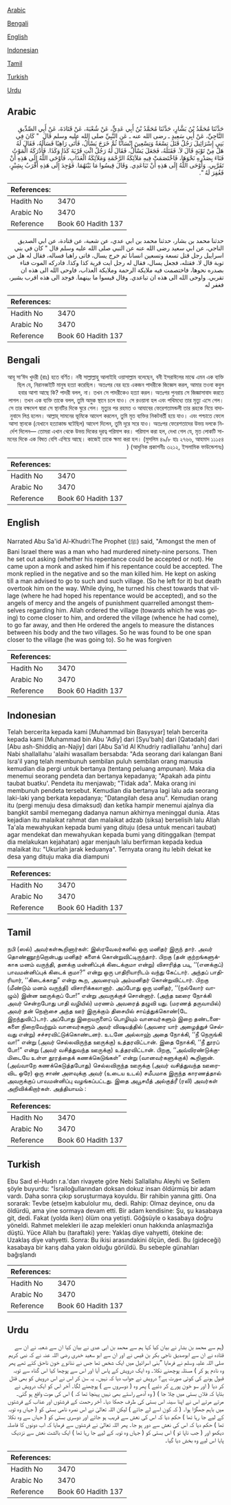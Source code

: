 [Arabic](#arabic)

[Bengali](#bengali)

[English](#english)

[Indonesian](#indonesian)

[Tamil](#tamil)

[Turkish](#turkish)

[Urdu](#urdu)

## Arabic


<div dir="rtl" lang="ar" style={{fontSize:'larger',backgroundColor:'#f8f9fa',padding:20}}>
حَدَّثَنَا مُحَمَّدُ بْنُ بَشَّارٍ، حَدَّثَنَا مُحَمَّدُ بْنُ أَبِي عَدِيٍّ، عَنْ شُعْبَةَ، عَنْ قَتَادَةَ، عَنْ أَبِي الصِّدِّيقِ النَّاجِيِّ، عَنْ أَبِي سَعِيدٍ ـ رضى الله عنه ـ عَنِ النَّبِيِّ صلى الله عليه وسلم قَالَ ‏ "‏ كَانَ فِي بَنِي إِسْرَائِيلَ رَجُلٌ قَتَلَ تِسْعَةً وَتِسْعِينَ إِنْسَانًا ثُمَّ خَرَجَ يَسْأَلُ، فَأَتَى رَاهِبًا فَسَأَلَهُ، فَقَالَ لَهُ هَلْ مِنْ تَوْبَةٍ قَالَ لاَ‏.‏ فَقَتَلَهُ، فَجَعَلَ يَسْأَلُ، فَقَالَ لَهُ رَجُلٌ ائْتِ قَرْيَةَ كَذَا وَكَذَا‏.‏ فَأَدْرَكَهُ الْمَوْتُ فَنَاءَ بِصَدْرِهِ نَحْوَهَا، فَاخْتَصَمَتْ فِيهِ مَلاَئِكَةُ الرَّحْمَةِ وَمَلاَئِكَةُ الْعَذَابِ، فَأَوْحَى اللَّهُ إِلَى هَذِهِ أَنْ تَقَرَّبِي‏.‏ وَأَوْحَى اللَّهُ إِلَى هَذِهِ أَنْ تَبَاعَدِي‏.‏ وَقَالَ قِيسُوا مَا بَيْنَهُمَا‏.‏ فَوُجِدَ إِلَى هَذِهِ أَقْرَبُ بِشِبْرٍ، فَغُفِرَ لَهُ ‏"‏‏.‏
</div>
<div style={{backgroundColor:'#f8f9fa',padding:20, marginBottom: 10}}><table> <thead> <tr> <th>References:</th> <th></th> </tr> </thead> <tbody><tr><td>Hadith No</td><td>3470</td></tr><tr><td>Arabic No</td><td>3470</td></tr><tr><td>Reference</td><td>Book 60 Hadith 137</td></tr></tbody></table></div>


<div dir="rtl" lang="ar" style={{fontSize:'larger',backgroundColor:'#f8f9fa',padding:20}}>
حدثنا محمد بن بشار، حدثنا محمد بن ابي عدي، عن شعبة، عن قتادة، عن ابي الصديق الناجي، عن ابي سعيد رضى الله عنه عن النبي صلى الله عليه وسلم قال " كان في بني اسراييل رجل قتل تسعة وتسعين انسانا ثم خرج يسال، فاتى راهبا فساله، فقال له هل من توبة قال لا. فقتله، فجعل يسال، فقال له رجل ايت قرية كذا وكذا. فادركه الموت فناء بصدره نحوها، فاختصمت فيه ملايكة الرحمة وملايكة العذاب، فاوحى الله الى هذه ان تقربي. واوحى الله الى هذه ان تباعدي. وقال قيسوا ما بينهما. فوجد الى هذه اقرب بشبر، فغفر له
</div>
<div style={{backgroundColor:'#f8f9fa',padding:20, marginBottom: 10}}><table> <thead> <tr> <th>References:</th> <th></th> </tr> </thead> <tbody><tr><td>Hadith No</td><td>3470</td></tr><tr><td>Arabic No</td><td>3470</td></tr><tr><td>Reference</td><td>Book 60 Hadith 137</td></tr></tbody></table></div>

## Bengali


<div dir="rtl" lang="bn" style={{fontSize:'larger',backgroundColor:'#f8f9fa',padding:20}}>
আবূ সা‘ঈদ খুদরী (রাঃ) হতে বর্ণিত। নবী সাল্লাল্লাহু আলাইহি ওয়াসাল্লাম বলেছেন, বনী ইসরাঈলের মাঝে এমন এক ব্যক্তি ছিল যে, নিরানব্বইটি মানুষ হত্যা করেছিল। অতঃপর বের হয়ে একজন পাদরীকে জিজ্ঞেস করল, আমার তওবা কবুল হবার আশা আছে কি? পাদরী বলল, না। তখন সে পাদরীকেও হত্যা করল। অতঃপর পুনরায় সে জিজ্ঞাসাবাদ করতে লাগল। তখন এক ব্যক্তি তাকে বলল, তুমি অমুক স্থানে চলে যাও। সে রওয়ানা হল এবং পথিমধ্যে তার মৃত্যু এসে গেল। সে তার বক্ষদেশ দ্বারা সে স্থানটির দিকে ঘুরে গেল। মৃত্যুর পর রহমত ও আযাবের ফেরেশতামন্ডলী তার রূহকে নিয়ে বাদানুবাদে লিপ্ত হলেন। আল্লাহ্ সামনের ভূমিকে আদেশ করলেন, তুমি মৃত ব্যক্তির নিকটবর্তী হয়ে যাও। এবং পশ্চাতে ফেলে আসা স্থানকে (যেখানে হত্যাকান্ড ঘটেছিল) আদেশ দিলেন, তুমি দূরে সরে যাও। অতঃপর ফেরেশতাদের উভয় দলকে নির্দেশ দিলেন— তোমরা এখান থেকে উভয় দিকের দূরত্ব পরিমাপ কর। পরিমাপ করা হল, দেখা গেল যে, মৃত লোকটি সামনের দিকে এক বিঘত বেশি এগিয়ে আছে। কাজেই তাকে ক্ষমা করা হল। (মুসলিম ৪৯/৮ হাঃ ২৭৬৬, আহমাদ ১১১৫৪ ) (আধুনিক প্রকাশনীঃ ৩২১২, ইসলামিক ফাউন্ডেশনঃ)
</div>
<div style={{backgroundColor:'#f8f9fa',padding:20, marginBottom: 10}}><table> <thead> <tr> <th>References:</th> <th></th> </tr> </thead> <tbody><tr><td>Hadith No</td><td>3470</td></tr><tr><td>Arabic No</td><td>3470</td></tr><tr><td>Reference</td><td>Book 60 Hadith 137</td></tr></tbody></table></div>

## English


<div dir="ltr" lang="en" style={{fontSize:'larger',backgroundColor:'#f8f9fa',padding:20}}>
Narrated Abu Sa'id Al-Khudri:The Prophet (ﷺ) said, "Amongst the men of Bani Israel there was a man who had murdered ninety-nine persons. Then he set out asking (whether his repentance could be accepted or not). He came upon a monk and asked him if his repentance could be accepted. The monk replied in the negative and so the man killed him. He kept on asking till a man advised to go to such and such village. (So he left for it) but death overtook him on the way. While dying, he turned his chest towards that village (where he had hoped his repentance would be accepted), and so the angels of mercy and the angels of punishment quarrelled amongst themselves regarding him. Allah ordered the village (towards which he was going) to come closer to him, and ordered the village (whence he had come), to go far away, and then He ordered the angels to measure the distances between his body and the two villages. So he was found to be one span closer to the village (he was going to). So he was forgiven
</div>
<div style={{backgroundColor:'#f8f9fa',padding:20, marginBottom: 10}}><table> <thead> <tr> <th>References:</th> <th></th> </tr> </thead> <tbody><tr><td>Hadith No</td><td>3470</td></tr><tr><td>Arabic No</td><td>3470</td></tr><tr><td>Reference</td><td>Book 60 Hadith 137</td></tr></tbody></table></div>

## Indonesian


<div dir="ltr" lang="id" style={{fontSize:'larger',backgroundColor:'#f8f9fa',padding:20}}>
Telah bercerita kepada kami [Muhammad bin Basysyar] telah bercerita kepada kami [Muhammad bin Abu 'Adiy] dari [Syu'bah] dari [Qatadah] dari [Abu ash-Shiddiq an-Najiy] dari [Abu Sa'id Al Khudriy radliallahu 'anhu] dari Nabi shallallahu 'alaihi wasallam bersabda: "Ada seorang dari kalangan Bani Isra'il yang telah membunuh sembilan puluh sembilan orang manusia kemudian dia pergi untuk bertanya (tentang peluang ampunan). Maka dia menemui seorang pendeta dan bertanya kepadanya; "Apakah ada pintu taubat buatku'. Pendeta itu menjawab; "Tidak ada". Maka orang ini membunuh pendeta tersebut. Kemudian dia bertanya lagi lalu ada seorang laki-laki yang berkata kepadanya; "Datangilah desa anu". Kemudian orang itu (pergi menuju desa dimaksud) dan ketika hampir menemui ajalnya dia bangkit sambil memegang dadanya namun akhirnya meninggal dunia. Atas kejadian itu malaikat rahmat dan malaikat adzab (siksa) berselisih lalu Allah Ta'ala mewahyukan kepada bumi yang dituju (desa untuk mencari taubat) agar mendekat dan mewahyukan kepada bumi yang ditinggalkan (tempat dia melakukan kejahatan) agar menjauh lalu berfirman kepada kedua malaikat itu: "Ukurlah jarak keduanya". Ternyata orang itu lebih dekat ke desa yang dituju maka dia diampuni
</div>
<div style={{backgroundColor:'#f8f9fa',padding:20, marginBottom: 10}}><table> <thead> <tr> <th>References:</th> <th></th> </tr> </thead> <tbody><tr><td>Hadith No</td><td>3470</td></tr><tr><td>Arabic No</td><td>3470</td></tr><tr><td>Reference</td><td>Book 60 Hadith 137</td></tr></tbody></table></div>

## Tamil


<div dir="ltr" lang="ta" style={{fontSize:'larger',backgroundColor:'#f8f9fa',padding:20}}>
நபி (ஸல்) அவர்கள்கூறினார்கள்: இஸ்ரவேலர்களில் ஒரு மனிதர் இருந் தார். அவர் தொண்ணூற்றொன்பது மனிதர் களைக் கொன்றுவிட்டிருந்தார். பிறகு (தன் குற்றங்களுக்காக மனம் வருந்தி, தனக்கு மன்னிப்புக் கிடைக்குமா என்று) விசாரித்த படி, ‘‘(எனக்குப்) பாவமன்னிப்புக் கிடைக் குமா?” என்று ஒரு பாதிரியாரிடம் வந்து கேட்டார். அந்தப் பாதிரியார், ‘‘கிடைக்காது” என்று கூற, அவரையும் அம்மனிதர் கொன்றுவிட்டார். பிறகு (மீண்டும் மனம் வருந்தி) விசாரிக்கலானார். அப்போது ஒரு மனிதர், ‘‘(நல்லோர் வாழும்) இன்ன ஊருக்குப் போ!” என்று அவருக்குச் சொன்னார். (அந்த ஊரை நோக்கி அவர் சென்றபோது பாதி வழியில்) மரணம் அவரைத் தழுவி யது. (மரணத் தருவாயில்) அவர் தன் நெஞ்சை அந்த ஊர் இருக்கும் திசையில் சாய்த்துக்கொண்(டே இறந்துவிட்)டார். அப்போது இறையருளைப் பொழியும் வானவர்களும் இறை தண்டனைகளை நிறைவேற்றும் வானவர்களும் அவர் விஷயத்தில் (அவரை யார் அழைத்துச் செல்வது என்று) சச்சரவிட்டுக்கொண்டனர். உடனே அல்லாஹ் அதை நோக்கி, ‘‘நீ நெருங்கி வா!” என்று (அவர் செல்லவிருந்த ஊருக்கு) உத்தரவிட்டான். இதை நோக்கி, ‘‘நீ தூரப் போ!” என்று (அவர் வசித்துவந்த ஊருக்கு) உத்தரவிட்டான். பிறகு, ‘‘அவ்விரண்டுக்குமிடையே உள்ள தூரத்தைக் கணக்கெடுங்கள்” என்று (வானவர்களுக்குக்) கூறினான். (அவ்வாறே கணக்கெடுத்தபோது) செல்லவிருந்த ஊருக்கு (அவர் வசித்துவந்த ஊரைவிட ஒரே) ஒரு சாண் அளவுக்கு அவர் (உடைய உடல்) சமீபமாக இருந்த காரணத்தால் அவருக்குப் பாவமன்னிப்பு வழங்கப்பட்டது. இதை அபூசயீத் அல்குத்ரீ (ரலி) அவர்கள் அறிவிக்கிறார்கள். அத்தியாயம் :
</div>
<div style={{backgroundColor:'#f8f9fa',padding:20, marginBottom: 10}}><table> <thead> <tr> <th>References:</th> <th></th> </tr> </thead> <tbody><tr><td>Hadith No</td><td>3470</td></tr><tr><td>Arabic No</td><td>3470</td></tr><tr><td>Reference</td><td>Book 60 Hadith 137</td></tr></tbody></table></div>

## Turkish


<div dir="ltr" lang="tr" style={{fontSize:'larger',backgroundColor:'#f8f9fa',padding:20}}>
Ebu Saıd el-Hudrı r.a.'dan rivayete göre Nebi Sallallahu Aleyhi ve Sellem şöyle buyurdu: "İsrailoğullarından doksan dokuz insan öldürmüş bir adam vardı. Daha sonra çıkıp soruşturmaya koyuldu. Bir rahibin yanına gitti. Ona sorarak: Tevbe (etse)m kabulolur mu, dedi. Rahip: Olmaz deyince, onu da öldürdü, ama yine sormaya devam etti. Bir adam kendisine: Şu, şu kasabaya git, dedi. Fakat (yolda iken) ölüm ona yetişti. Göğsüyle o kasabaya doğru yöneldi. Rahmet melekleri ile azap melekleri onun hakkında anlaşmazlığa düştü. Yüce Allah bu (taraftaki) yere: Yaklaş diye vahyetti, ötekine de: Uzaklaş diye vahyetti. Sonra: Bu ikisi arasındakini ölçün, dedi. Bu (gideceği) kasabaya bir karış daha yakın olduğu görüldü. Bu sebeple günahları bağışlandı
</div>
<div style={{backgroundColor:'#f8f9fa',padding:20, marginBottom: 10}}><table> <thead> <tr> <th>References:</th> <th></th> </tr> </thead> <tbody><tr><td>Hadith No</td><td>3470</td></tr><tr><td>Arabic No</td><td>3470</td></tr><tr><td>Reference</td><td>Book 60 Hadith 137</td></tr></tbody></table></div>

## Urdu


<div dir="rtl" lang="ur" style={{fontSize:'larger',backgroundColor:'#f8f9fa',padding:20}}>
(ہم سے محمد بن بشار نے بیان کیا کہا ہم سے محمد بن ابی عدی نے بیان کیا ان سے شعبہ نے ان سے قتادہ نے ان سے ابوصدیق ناجی بکر بن قیس نے اور ان سے ابو سعید خدری رضی اللہ عنہ نے کہ نبی کریم صلی اللہ علیہ وسلم نے فرمایا ”بنی اسرائیل میں ایک شخص تھا جس نے ننانوے خون ناحق کئے تھے پھر وہ نادم ہو کر ) مسئلہ پوچھنے نکلا۔ وہ ایک درویش کے پاس آیا اور اس سے پوچھا کیا اس گناہ سے توبہ قبول ہونے کی کوئی صورت ہے؟ درویش نے جواب دیا کہ نہیں۔ یہ سن کر اس نے اس درویش کو بھی قتل کر دیا ( اور سو خون پورے کر دئیے ) پھر وہ ( دوسروں سے ) پوچھنے لگا۔ آخر اس کو ایک درویش نے بتایا کہ فلاں بستی میں چلا جا ) ( وہ آدھے راستے بھی نہیں پہنچا تھا کہ ) اس کی موت واقع ہو گئی۔ مرتے مرتے اس نے اپنا سینہ اس بستی کی طرف جھکا دیا۔ آخر رحمت کے فرشتوں اور عذاب کے فرشتوں میں باہم جھگڑا ہوا۔ ( کہ کون اسے لے جائے ) لیکن اللہ تعالیٰ نے اس نصرہ نامی بستی کو ( جہاں وہ توبہ کے لیے جا رہا تھا ) حکم دیا کہ اس کی نعش سے قریب ہو جائے اور دوسری بستی کو ( جہاں سے وہ نکلا تھا ) حکم دیا کہ اس کی نعش سے دور ہو جا۔ پھر اللہ تعالیٰ نے فرشتوں سے فرمایا کہ اب دونوں کا فاصلہ دیکھو اور ( جب ناپا تو ) اس بستی کو ( جہاں وہ توبہ کے لیے جا رہا تھا ) ایک بالشت نعش سے نزدیک پایا اس لیے وہ بخش دیا گیا۔
</div>
<div style={{backgroundColor:'#f8f9fa',padding:20, marginBottom: 10}}><table> <thead> <tr> <th>References:</th> <th></th> </tr> </thead> <tbody><tr><td>Hadith No</td><td>3470</td></tr><tr><td>Arabic No</td><td>3470</td></tr><tr><td>Reference</td><td>Book 60 Hadith 137</td></tr></tbody></table></div>
